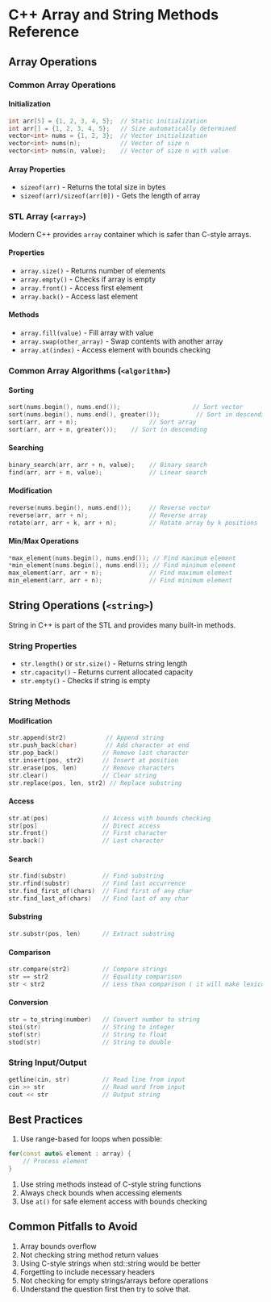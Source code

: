 # C++ Array and String Methods Reference

## Array Operations


### Common Array Operations

#### Initialization
```cpp
int arr[5] = {1, 2, 3, 4, 5};  // Static initialization
int arr[] = {1, 2, 3, 4, 5};   // Size automatically determined
vector<int> nums = {1, 2, 3};  // Vector initialization
vector<int> nums(n);           // Vector of size n
vector<int> nums(n, value);    // Vector of size n with value
```

#### Array Properties
- `sizeof(arr)` - Returns the total size in bytes
- `sizeof(arr)/sizeof(arr[0])` - Gets the length of array

### STL Array (`<array>`)
Modern C++ provides `array` container which is safer than C-style arrays.

#### Properties
- `array.size()` - Returns number of elements
- `array.empty()` - Checks if array is empty
- `array.front()` - Access first element
- `array.back()` - Access last element

#### Methods
- `array.fill(value)` - Fill array with value
- `array.swap(other_array)` - Swap contents with another array
- `array.at(index)` - Access element with bounds checking

### Common Array Algorithms (`<algorithm>`)

#### Sorting
```cpp
sort(nums.begin(), nums.end());                    // Sort vector
sort(nums.begin(), nums.end(), greater());          // Sort in descending
sort(arr, arr + n);                    // Sort array
sort(arr, arr + n, greater());    // Sort in descending
```

#### Searching
```cpp
binary_search(arr, arr + n, value);    // Binary search
find(arr, arr + n, value);             // Linear search
```

#### Modification
```cpp
reverse(nums.begin(), nums.end());     // Reverse vector
reverse(arr, arr + n);                 // Reverse array
rotate(arr, arr + k, arr + n);         // Rotate array by k positions
```

#### Min/Max Operations
```cpp
*max_element(nums.begin(), nums.end()); // Find maximum element
*min_element(nums.begin(), nums.end()); // Find minimum element
max_element(arr, arr + n);             // Find maximum element
min_element(arr, arr + n);             // Find minimum element
```

## String Operations (`<string>`)
String in C++ is part of the STL and provides many built-in methods.

### String Properties
- `str.length()` or `str.size()` - Returns string length
- `str.capacity()` - Returns current allocated capacity
- `str.empty()` - Checks if string is empty

### String Methods

#### Modification
```cpp
str.append(str2)           // Append string
str.push_back(char)        // Add character at end
str.pop_back()            // Remove last character
str.insert(pos, str2)     // Insert at position
str.erase(pos, len)       // Remove characters
str.clear()               // Clear string
str.replace(pos, len, str2) // Replace substring
```

#### Access
```cpp
str.at(pos)               // Access with bounds checking
str[pos]                  // Direct access
str.front()               // First character
str.back()                // Last character
```

#### Search
```cpp
str.find(substr)          // Find substring
str.rfind(substr)         // Find last occurrence
str.find_first_of(chars)  // Find first of any char
str.find_last_of(chars)   // Find last of any char
```

#### Substring
```cpp
str.substr(pos, len)      // Extract substring
```

#### Comparison
```cpp
str.compare(str2)         // Compare strings
str == str2               // Equality comparison
str < str2                // Less than comparison ( it will make lexicographical comparison)
```

#### Conversion
```cpp
str = to_string(number)   // Convert number to string
stoi(str)                 // String to integer
stof(str)                 // String to float
stod(str)                 // String to double
```

### String Input/Output
```cpp
getline(cin, str)         // Read line from input
cin >> str                // Read word from input
cout << str               // Output string
```

## Best Practices

1. Use range-based for loops when possible:
```cpp
for(const auto& element : array) {
    // Process element
}
```

1. Use string methods instead of C-style string functions
2. Always check bounds when accessing elements
3. Use `at()` for safe element access with bounds checking

## Common Pitfalls to Avoid

1. Array bounds overflow
2. Not checking string method return values
3. Using C-style strings when std::string would be better
4. Forgetting to include necessary headers
5. Not checking for empty strings/arrays before operations
6. Understand the question first then try to solve that. 

